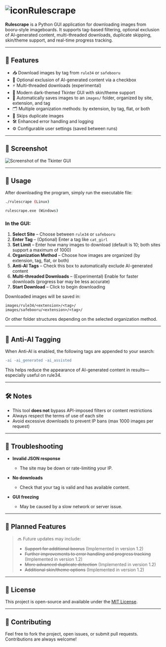 # ![icon](https://i.imgur.com/2IBEmvZ.png)Rulescrape

**Rulescrape** is a Python GUI application for downloading images from booru-style imageboards. It supports tag-based filtering, optional exclusion of AI-generated content, multi-threaded downloads, duplicate skipping, skin/theme support, and real-time progress tracking.

---

## 🔧 Features

 - 📥 Download images by tag from `rule34` or `safebooru`
 - 🧠 Optional exclusion of AI-generated content via a checkbox
 - ⚡ Multi-threaded downloads (experimental)
 - 🎨 Modern dark-themed Tkinter GUI with skin/theme support
 - 📁 Automatically saves images to an `images/` folder, organized by site, extension, and tag
 - 🗂️ Multiple organization methods: by extension, by tag, flat, or both
 - 🚫 Skips duplicate images
 - 🛠️ Enhanced error handling and logging
 - ⚙️ Configurable user settings (saved between runs)

---

## 📸 Screenshot

![Screenshot of the Tkinter GUI](https://i.imgur.com/Z2QOQRe.png)

---

## 🚀 Usage

After downloading the program, simply run the executable file:

```bash
./rulescrape (Linux)
```

```cmd
rulescrape.exe (Windows)
```

### In the GUI:

1. **Select Site** – Choose between `rule34` or `safebooru`
2. **Enter Tag** – (Optional) Enter a tag like `cat_girl`
3. **Set Limit** – Enter how many images to download (default is 10; both sites support a maximum of 1000)
4. **Organization Method** – Choose how images are organized (by extension, tag, flat, or both)
5. **Anti-AI Tags** – Check this box to automatically exclude AI-generated content
6. **Multi-threaded Downloads** – (Experimental) Enable for faster downloads (progress bar may be less accurate)
7. **Start Download** – Click to begin downloading

Downloaded images will be saved in:

```
images/rule34/<extension>/<tag>/
images/safebooru/<extension>/<tag>/
```
Or other folder structures depending on the selected organization method.

---

## 🧠 Anti-AI Tagging

When Anti-AI is enabled, the following tags are appended to your search:

```diff
-ai -ai_generated -ai_assisted
```

This helps reduce the appearance of AI-generated content in results—especially useful on rule34.

---

## 🛠️ Notes

- This tool **does not** bypass API-imposed filters or content restrictions
- Always respect the terms of use of each site
- Avoid excessive downloads to prevent IP bans (max 1000 images per request)

---

## 🐞 Troubleshooting

- **Invalid JSON response**  
  - The site may be down or rate-limiting your IP.

- **No downloads**  
  - Check that your tag is valid and has available content.

- **GUI freezing**  
  - May be caused by a slow network or server issue.

---

## 📌 Planned Features

> 🔜 Future updates may include:
> - ~~Support for additional boorus~~ (Implemented in version 1.2)
> - ~~Further improvements to error handling and progress tracking~~ (Implemented in version 1.2)
> - ~~More advanced duplicate detection~~ (Implemented in version 1.2)
> - ~~Additional skin/theme options~~ (Implemented in version 1.2)

---

## 📜 License

This project is open-source and available under the [MIT License](https://opensource.org/license/MIT).

---

## 🙋 Contributing

Feel free to fork the project, open issues, or submit pull requests. Contributions are always welcome!
